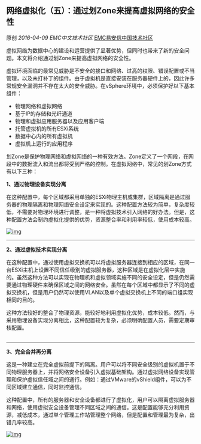 ## 网络虚拟化（五）：通过划Zone来提高虚拟网络的安全性

原创 *2016-04-09* *EMC中文技术社区* [EMC易安信中国技术社区](https://mp.weixin.qq.com/s?__biz=MjM5NjY0NzAwMg==&mid=404054340&idx=1&sn=89e3ce1ccfe01cdca2198b32139dd9f8&scene=21##)

虚拟网络为数据中心的建设和运营提供了显著优势，但同时也带来了新的安全问题。本文将介绍通过划Zone来提高虚拟网络的安全性。

 

虚拟环境面临的最常见威胁是不安全的接口和网络、过高的权限、错误配置或不当管理，以及未打补丁的组件。由于虚拟机是直接安装在服务器硬件上的，因此许多常规安全漏洞并不存在太大的安全威胁。在vSphere环境中，必须保护好以下基本组件：

 

- 物理网络和虚拟网络
- 基于IP的存储和光纤通道
- 物理和虚拟应用服务器以及应用客户端
- 托管虚拟机的所有ESXi系统
- 数据中心内的所有虚拟机
- 虚拟机上运行的应用程序

 

划Zone是保护物理网络和虚拟网络的一种有效方法。Zone定义了一个网段，在网段中的数据流入和流出都将受到严格的控制。在虚拟网络中，常见的划Zone方式有以下三种：

 

 

**1、通过物理设备实现分离**

 

在这种配置中，每个区域都采用单独的ESXi物理主机或集群，区域隔离是通过服务器的物理隔离和物理网络安全设定来实现的。这种配置方法较为简单，复杂度较低，不需要对物理环境进行调整，是一种将虚拟技术引入网络的好办法。但是，这种配置方法会制约虚拟化提供的优势，资源整合率和利用率较低，使用成本较高。

 

[![img](http://mmbiz.qpic.cn/mmbiz/TztEwAzAQIUibrRHjaF5ThBKBDKPLngdyEdeLCHcNbvC47uTf2pOr73TBypA9XxMkdKvibCL71Uqlwk1vp4qxgyQ/640?wx_fmt=png&tp=webp&wxfrom=5&wx_lazy=1)]()

 

****

**2、通过虚拟技术实现分离**

 

在这种配置中，通过使用虚拟交换机可以将虚拟服务器连接到相应的区域，在同一台ESXi主机上设置不同信任级别的虚拟服务器，这种区域是在虚拟化层中实施的。虽然这种方法可以实现在物理机和虚拟领域实施不同的安全设定，但是仍然需要通过物理硬件来确保区域之间的网络安全。虽然在每个区域中都显示了不同的虚拟交换机，但是用户仍然可以使用VLAN以及单个虚拟交换机上不同的端口组实现相同的目的。

 

这种方法较好的整合了物理资源，能较好地利用虚拟化优势，成本较低。然而，与采用物理设备实现分离相比，这种配置较为复杂，必须明确配置人员，需要定期审核配置。

 

[![img](data:image/gif;base64,iVBORw0KGgoAAAANSUhEUgAAAAEAAAABCAYAAAAfFcSJAAAADUlEQVQImWNgYGBgAAAABQABh6FO1AAAAABJRU5ErkJggg==)]()

 

****

**3、完全合并再分离**

 

这是一种建立在完全虚拟前提下的隔离。用户可以将不同安全级别的虚拟机置于不同物理服务器上，并将网络安全设备引入虚拟基础架构。通过虚拟网络设备实现管理和保护虚拟信任域之间的通行。例如：通过VMware的vShield组件，可以为不同区域建立通信，同时监控通信。

 

这种配置中，所有的服务器和安全设备都进行了虚拟化，用户可以隔离虚拟服务器和网络，使用虚拟安全设备管理不同区域之间的通信。这是配置能够充分利用资源，减低成本，通过单个管理工作站管理整个网络，但是配置和管理最为复杂，出错几率较高。

[![img](http://mmbiz.qpic.cn/mmbiz/TztEwAzAQIUibrRHjaF5ThBKBDKPLngdyBicBQ0RNkbSBu1u6RuRvcQeo7kncFKuwod4PoUlS0YwHdObHkhX21ug/640?wx_fmt=png&tp=webp&wxfrom=5&wx_lazy=1)]()